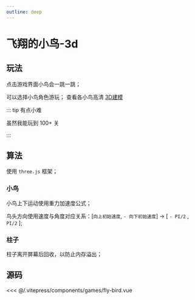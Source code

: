 ```yaml
---
outline: deep
---
```


<script setup>
import Game from "../.vitepress/components/games/fly-bird.vue";
import Game2 from "../.vitepress/components/games/fly-bird-only.vue";
</script>



# 飞翔的小鸟-3d

## 玩法

点击游戏界面小鸟会一跳一跳；

可以选择小鸟角色游玩； 查看各小鸟高清 [3D建模](#小鸟)

::: tip 有点小难

虽然我能玩到 100+ 关

:::

<ClientOnly>
<Game />
</ClientOnly>


## 算法

使用 `three.js` 框架；

### 小鸟

小鸟上下运动使用重力加速度公式；

鸟头方向使用速度与角度对应关系：[`向上初始速度`, `- 向下初始速度`] -> [ `- PI/2` , `PI/2` ];

<ClientOnly>
<Game2 />
</ClientOnly>

### 柱子

柱子离开屏幕后回收，以防止内存溢出；


## 源码

<<< @/.vitepress/components/games/fly-bird.vue
